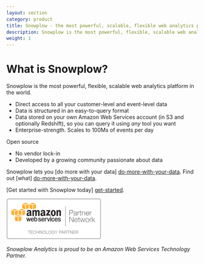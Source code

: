 ```yaml
---
layout: section
category: product
title: Snowplow - the most powerful, scalable, flexible web analytics platform in the world.
description: Snowplow is the most powerful, flexible, scalable web analytics platform in the world. It gives you direct access to your customer-level and event-level data, so you can perform any analysis on that data.
weight: 1
---
```


# What is Snowplow?

Snowplow is the most powerful, flexible, scalable web analytics platform in the world. 

* Direct access to all your customer-level and event-level data
* Data is structured in an easy-to-query format
* Data stored on your own Amazon Web Services account (in S3 and optionally Redshift), so you can query it using *any* tool you want 
* Enterprise-strength. Scales to 100Ms of events per day

Open source

* No vendor lock-in
* Developed by a growing community passionate about data

Snowplow lets you [do more with your data] [do-more-with-your-data]. Find out [what] [do-more-with-your-data]. 

[Get started with Snowplow today] [get-started].

<img src="/static/img/APN_Standard_Technology_Partner.png" title="Amazon Web Services Technology Partner" width="250" />

*Snowplow Analytics is proud to be an Amazon Web Services Technology Partner.*

[do-more-with-your-data]: do-more-with-your-data.html
[get-started]: get-started.html
[amazon-logo]: /static/img/APN_Standard_Technology_Partner.png 
